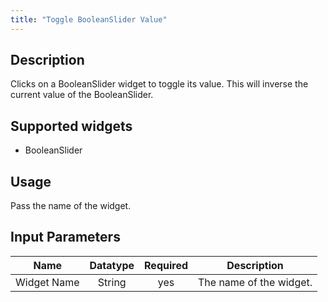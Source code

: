 ```yaml
---
title: "Toggle BooleanSlider Value"
---
```

## Description
Clicks on a BooleanSlider widget to toggle its value. This will inverse the current value of the BooleanSlider.

## Supported widgets
 + BooleanSlider

## Usage
Pass the name of the widget.

## Input Parameters

Name | Datatype | Required | Description
---- |:--------:| :-------:|---------------
Widget Name | String | yes | The name of the widget.
